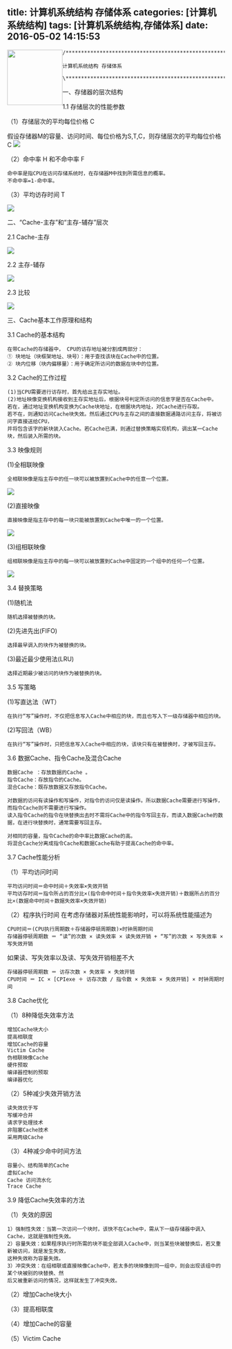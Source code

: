 title: 计算机系统结构 存储体系
categories: [计算机系统结构]
tags: [计算机系统结构,存储体系]
date: 2016-05-02 14:15:53
---
<img src="http://7xta8e.com2.z0.glb.clouddn.com/TB1sw10LFXXXXbOXXXXXXXXXXXX_%21%210-item_pic.jpg" style="height:128px;float:left;"/>

	/********************************************************************\

	计算机系统结构 存储体系

	\********************************************************************/

<!--more-->
一、存储器的层次结构

1.1 存储层次的性能参数

（1）存储层次的平均每位价格 C

假设存储器M的容量、访问时间、每位价格为S,T,C，则存储层次的平均每位价格C
![](http://7xta8e.com2.z0.glb.clouddn.com/C.jpg)

（2）命中率 H 和不命中率 F

	命中率是指CPU在访问存储系统时，在存储器M中找到所需信息的概率。
	不命中率=1-命中率。

（3）平均访存时间 T

![](http://7xta8e.com2.z0.glb.clouddn.com/TA.jpg)

二、“Cache-主存”和“主存-辅存”层次

2.1 Cache-主存

![](http://7xta8e.com2.z0.glb.clouddn.com/%E5%9B%BE%E7%89%871.png)

2.2 主存-辅存

![](http://7xta8e.com2.z0.glb.clouddn.com/%E5%9B%BE%E7%89%872.png)

2.3 比较

![](http://7xta8e.com2.z0.glb.clouddn.com/%E5%9B%BE%E7%89%873.jpg)

三、Cache基本工作原理和结构

3.1 Cache的基本结构

	在带Cache的存储器中， CPU的访存地址被分割成两部分：
	① 块地址（块框架地址、块号）：用于查找该块在Cache中的位置。
	② 块内位移（块内偏移量）：用于确定所访问的数据在块中的位置。

3.2 Cache的工作过程

	(1)当CPU需要进行访存时，首先给出主存实地址。
	(2)地址映像变换机构接收到主存实地址后，根据块号判定所访问的信息字是否在Cache中。
	若在，通过地址变换机构变换为Cache块地址，在根据块内地址，对Cache进行存取。
	若不在，则通知访问Cache块失效。然后通过CPU与主存之间的直接数据通路访问主存，将被访问字直接送给CPU，
	并将包含该字的新块装入Cache。若Cache已满，则通过替换策略实现机构，调出某一Cache块，然后装入所需的块。

3.3 映像规则

(1)全相联映像

	全相联映像是指主存中的任一块可以被放置到Cache中的任意一个位置。

![](http://7xta8e.com2.z0.glb.clouddn.com/%E5%85%A8%E7%9B%B8%E9%82%BB.jpg)

(2)直接映像

	直接映像是指主存中的每一块只能被放置到Cache中唯一的一个位置。

![](http://7xta8e.com2.z0.glb.clouddn.com/zhijie.jpg)

(3)组相联映像

	组相联映像是指主存中的每一块可以被放置到Cache中固定的一个组中的任何一个位置。

![](http://7xta8e.com2.z0.glb.clouddn.com/zu.jpg)

3.4 替换策略

(1)随机法

	随机选择被替换的块。

(2)先进先出(FIFO)

	选择最早调入的块作为被替换的块。

(3)最近最少使用法(LRU)

	选择近期最少被访问的块作为被替换的块。

3.5 写策略

(1)写直达法（WT）

	在执行“写”操作时，不仅把信息写入Cache中相应的块，而且也写入下一级存储器中相应的块。

(2)写回法（WB）

	在执行“写”操作时，只把信息写入Cache中相应的块，该块只有在被替换时，才被写回主存。

3.6 数据Cache、指令Cache及混合Cache

	数据Cache ：存放数据的Cache 。
	指令Cache：存放指令的Cache。
	混合Cache：既存放数据又存放指令Cache。

	对数据的访问有读操作和写操作，对指令的访问仅是读操作。所以数据Cache需要进行写操作，而指令Cache则不需要进行写操作。
	读入指令Cache的指令在块替换出去时不需将Cache中的指令写回主存，而读入数据Cache的数据，在进行块替换时，通常需要写回主存。

	对相同的容量，指令Cache的命中率比数据Cache的高。
	将混合Cache分离成指令Cache和数据Cache有助于提高Cache的命中率。

3.7 Cache性能分析

（1）平均访问时间

	平均访问时间＝命中时间＋失效率×失效开销
	平均访存时间＝指令所占的百分比×(指令命中时间＋指令失效率×失效开销)＋数据所占的百分比×(数据命中时间＋数据失效率×失效开销)

（2）程序执行时间
在考虑存储器对系统性能影响时，可以将系统性能描述为

	CPU时间＝(CPU执行周期数＋存储器停顿周期数)×时钟周期时间
	存储器停顿周期数 ＝ “读”的次数 × 读失效率 × 读失效开销 + “写”的次数 × 写失效率 × 写失效开销

如果读、写失效率以及读、写失效开销相差不大

	存储器停顿周期数 ＝ 访存次数 × 失效率 × 失效开销
	CPU时间 ＝ IC × [CPIexe ＋ 访存次数 / 指令数 × 失效率 × 失效开销] × 时钟周期时间

3.8 Cache优化

（1）8种降低失效率方法

	增加Cache块大小
	提高相联度
	增加Cache的容量
	Victim Cache
	伪相联映像Cache
	硬件预取
	编译器控制的预取
	编译器优化

（2）5种减少失效开销方法

	读失效优于写
	写缓冲合并
	请求字处理技术
	非阻塞Cache技术
	采用两级Cache

（3）4种减少命中时间方法

	容量小、结构简单的Cache
	虚拟Cache
	Cache 访问流水化
	Trace Cache

3.9 降低Cache失效率的方法

（1）失效的原因

	1）强制性失效：当第一次访问一个块时，该快不在Cache中，需从下一级存储器中调入Cache，这就是强制性失效。
	2）容量失效：如果程序执行时所需的块不能全部调入Cache中，则当某些块被替换后，若又重新被访问，就是发生失效，
	这种失效称为容量失效。
	3）冲突失效：在组相联或直接映像Cache中，若太多的块映像到同一组中，则会出现该组中的某个块被别的块替换、然
	后又被重新访问的情况，这样就发生了冲突失效。

（2）增加Cache块大小

（3）提高相联度

（4）增加Cache的容量

（5）Victim Cache





